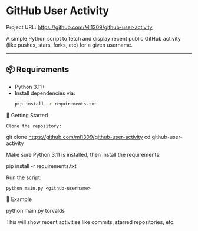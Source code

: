 # GitHub User Activity
Project URL: https://github.com/MI1309/github-user-activity

A simple Python script to fetch and display recent public GitHub activity (like pushes, stars, forks, etc) for a given username.

---


## 📦 Requirements

- Python 3.11+
- Install dependencies via:  
  ```bash
  pip install -r requirements.txt


🚀 Getting Started

    Clone the repository:

git clone https://github.com/mi1309/github-user-activity
cd github-user-activity

Make sure Python 3.11 is installed, then install the requirements:

pip install -r requirements.txt

Run the script:

    python main.py <github-username>

📁 Example

python main.py torvalds

This will show recent activities like commits, starred repositories, etc.
